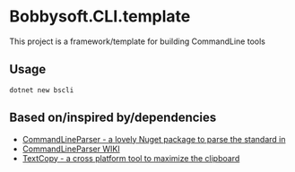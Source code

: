 # Bobbysoft.CLI.template

This project is a framework/template for building CommandLine tools

## Usage

```
dotnet new bscli
```

## Based on/inspired by/dependencies

- [CommandLineParser - a lovely Nuget package to parse the standard in](https://github.com/commandlineparser/commandline)
- [CommandLineParser WIKI](https://github.com/commandlineparser/commandline/wiki)
- [TextCopy - a cross platform tool to maximize the clipboard](https://github.com/CopyText/TextCopy)
